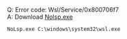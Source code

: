 Q: Error code: Wsl/Service/0x800706f7  
A: Download [Nolsp.exe](https://www.proxifier.com/tmp/Test20200228/NoLsp.exe)  
```cmd
NoLsp.exe C:\windows\system32\wsl.exe
```
